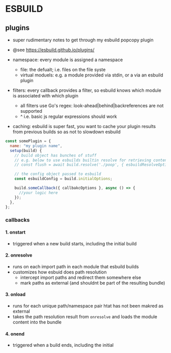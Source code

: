 # ESBUILD

## plugins

- super rudimentary notes to get through my esbuild popcopy plugin

- @see https://esbuild.github.io/plugins/

- namespace: every module is assigned a namespace
  - file: the defualt; i.e. files on the file syste
  - virtual moduels: e.g. a module provided via stdin, or a via an esbuild plugin
- filters: every callback provides a filter, so esbuild knows which module is associated with which plugin
  - all filters use Go's regex: look-ahead|behind|backreferences are not supported
  - ^ i.e. basic js regular expressions should work
- caching: esbuild is super fast, you want to cache your plugin results from previous builds so as not to slowdown esbuild

```js
const somePlugin = {
  name: "my plugin name",
  setup(build) {
    // build object has bunches of stuff
    // e.g. below to use esbuilds builtin resolve for retrieving contents
    // const flush = await build.resolve('./poop', { esbuildResolveOptions })

    // the config object passed to esbuild
    const esbuildConfig = build.initialOptions;

    build.someCallback({ callbakcOptions }, async () => {
      //your logic here
    });
  },
};
```

### callbacks

#### 1. onstart

- triggered when a new build starts, including the initial build

#### 2. onresolve

- runs on each import path in each module that esbuild builds
- customizes how esbuid does path resolution
  - intercept import paths and redirect them somewhere else
  - mark paths as external (and shouldnt be part of the resulting bundle)

#### 3. onload

- runs for each unique path/namespace pair htat has not been makred as external
- takes the path resolution result from `onresolve` and loads the module content into the bundle

#### 4. onend

- triggered when a build ends, including the initial

